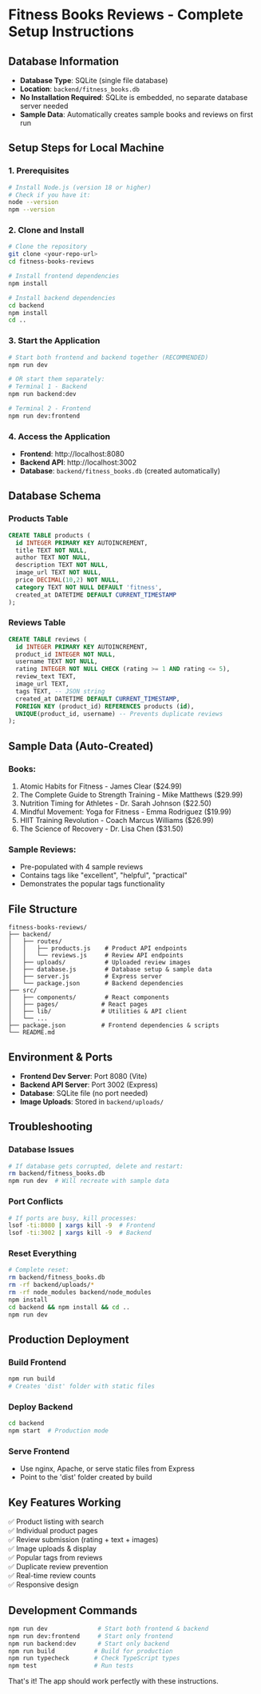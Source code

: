 # Fitness Books Reviews - Complete Setup Instructions

## Database Information

- **Database Type**: SQLite (single file database)
- **Location**: `backend/fitness_books.db`
- **No Installation Required**: SQLite is embedded, no separate database server needed
- **Sample Data**: Automatically creates sample books and reviews on first run

## Setup Steps for Local Machine

### 1. Prerequisites

```bash
# Install Node.js (version 18 or higher)
# Check if you have it:
node --version
npm --version
```

### 2. Clone and Install

```bash
# Clone the repository
git clone <your-repo-url>
cd fitness-books-reviews

# Install frontend dependencies
npm install

# Install backend dependencies
cd backend
npm install
cd ..
```

### 3. Start the Application

```bash
# Start both frontend and backend together (RECOMMENDED)
npm run dev

# OR start them separately:
# Terminal 1 - Backend
npm run backend:dev

# Terminal 2 - Frontend
npm run dev:frontend
```

### 4. Access the Application

- **Frontend**: http://localhost:8080
- **Backend API**: http://localhost:3002
- **Database**: `backend/fitness_books.db` (created automatically)

## Database Schema

### Products Table

```sql
CREATE TABLE products (
  id INTEGER PRIMARY KEY AUTOINCREMENT,
  title TEXT NOT NULL,
  author TEXT NOT NULL,
  description TEXT NOT NULL,
  image_url TEXT NOT NULL,
  price DECIMAL(10,2) NOT NULL,
  category TEXT NOT NULL DEFAULT 'fitness',
  created_at DATETIME DEFAULT CURRENT_TIMESTAMP
);
```

### Reviews Table

```sql
CREATE TABLE reviews (
  id INTEGER PRIMARY KEY AUTOINCREMENT,
  product_id INTEGER NOT NULL,
  username TEXT NOT NULL,
  rating INTEGER NOT NULL CHECK (rating >= 1 AND rating <= 5),
  review_text TEXT,
  image_url TEXT,
  tags TEXT, -- JSON string
  created_at DATETIME DEFAULT CURRENT_TIMESTAMP,
  FOREIGN KEY (product_id) REFERENCES products (id),
  UNIQUE(product_id, username) -- Prevents duplicate reviews
);
```

## Sample Data (Auto-Created)

### Books:

1. Atomic Habits for Fitness - James Clear ($24.99)
2. The Complete Guide to Strength Training - Mike Matthews ($29.99)
3. Nutrition Timing for Athletes - Dr. Sarah Johnson ($22.50)
4. Mindful Movement: Yoga for Fitness - Emma Rodriguez ($19.99)
5. HIIT Training Revolution - Coach Marcus Williams ($26.99)
6. The Science of Recovery - Dr. Lisa Chen ($31.50)

### Sample Reviews:

- Pre-populated with 4 sample reviews
- Contains tags like "excellent", "helpful", "practical"
- Demonstrates the popular tags functionality

## File Structure

```
fitness-books-reviews/
├── backend/
│   ├── routes/
│   │   ├── products.js    # Product API endpoints
│   │   └── reviews.js     # Review API endpoints
│   ├── uploads/           # Uploaded review images
│   ├── database.js        # Database setup & sample data
│   ├── server.js          # Express server
│   └── package.json       # Backend dependencies
├── src/
│   ├── components/        # React components
│   ├── pages/            # React pages
│   ├── lib/              # Utilities & API client
│   └── ...
├── package.json          # Frontend dependencies & scripts
└── README.md
```

## Environment & Ports

- **Frontend Dev Server**: Port 8080 (Vite)
- **Backend API Server**: Port 3002 (Express)
- **Database**: SQLite file (no port needed)
- **Image Uploads**: Stored in `backend/uploads/`

## Troubleshooting

### Database Issues

```bash
# If database gets corrupted, delete and restart:
rm backend/fitness_books.db
npm run dev  # Will recreate with sample data
```

### Port Conflicts

```bash
# If ports are busy, kill processes:
lsof -ti:8080 | xargs kill -9  # Frontend
lsof -ti:3002 | xargs kill -9  # Backend
```

### Reset Everything

```bash
# Complete reset:
rm backend/fitness_books.db
rm -rf backend/uploads/*
rm -rf node_modules backend/node_modules
npm install
cd backend && npm install && cd ..
npm run dev
```

## Production Deployment

### Build Frontend

```bash
npm run build
# Creates 'dist' folder with static files
```

### Deploy Backend

```bash
cd backend
npm start  # Production mode
```

### Serve Frontend

- Use nginx, Apache, or serve static files from Express
- Point to the 'dist' folder created by build

## Key Features Working

✅ Product listing with search  
✅ Individual product pages  
✅ Review submission (rating + text + images)  
✅ Image uploads & display  
✅ Popular tags from reviews  
✅ Duplicate review prevention  
✅ Real-time review counts  
✅ Responsive design

## Development Commands

```bash
npm run dev              # Start both frontend & backend
npm run dev:frontend     # Start only frontend
npm run backend:dev      # Start only backend
npm run build           # Build for production
npm run typecheck       # Check TypeScript types
npm test                # Run tests
```

That's it! The app should work perfectly with these instructions.
